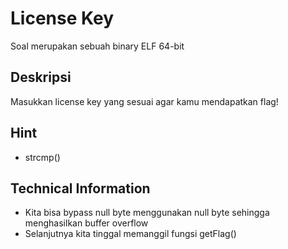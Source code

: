 # License Key
Soal merupakan sebuah binary ELF 64-bit

## Deskripsi
Masukkan license key yang sesuai agar kamu mendapatkan flag!

## Hint
- strcmp()

## Technical Information
- Kita bisa bypass null byte menggunakan null byte sehingga menghasilkan buffer overflow
- Selanjutnya kita tinggal memanggil fungsi getFlag()